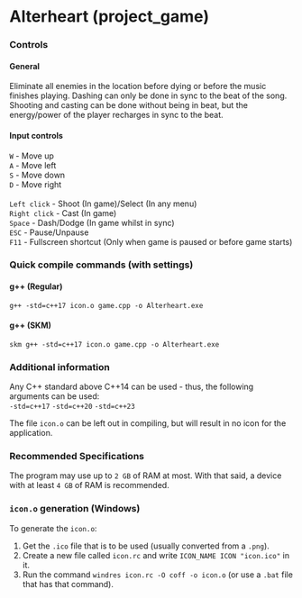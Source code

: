 # Alterheart (project_game)
### Controls
#### General
Eliminate all enemies in the location before dying or before the music finishes playing. Dashing can only be done in sync to the beat of the song.
<br>
Shooting and casting can be done without being in beat, but the energy/power of the player recharges in sync to the beat.
#### Input controls
`W` - Move up<br>
`A` - Move left<br>
`S` - Move down<br>
`D` - Move right<br>
<br>
`Left click` - Shoot (In game)/Select (In any menu)<br>
`Right click` - Cast (In game)<br>
`Space` - Dash/Dodge (In game whilst in sync)<br>
`ESC` - Pause/Unpause<br>
`F11` - Fullscreen shortcut (Only when game is paused or before game starts)<br>
### Quick compile commands (with settings)
#### g++ (Regular)
```
g++ -std=c++17 icon.o game.cpp -o Alterheart.exe
```
#### g++ (SKM)
```
skm g++ -std=c++17 icon.o game.cpp -o Alterheart.exe
```
### Additional information
Any C++ standard above C++14 can be used - thus, the following arguments can be used:
<br>`-std=c++17` `-std=c++20` `-std=c++23`

The file `icon.o` can be left out in compiling, but will result in no icon for the application.
### Recommended Specifications
The program may use up to `2 GB` of RAM at most. With that said, a device with at least `4 GB` of RAM is recommended.
### `icon.o` generation (Windows)
To generate the `icon.o`:
1. Get the `.ico` file that is to be used (usually converted from a `.png`).
2. Create a new file called `icon.rc` and write `ICON_NAME ICON "icon.ico"` in it.
3. Run the command `windres icon.rc -O coff -o icon.o` (or use a `.bat` file that has that command).
